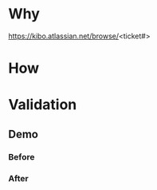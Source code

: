 # Why
https://kibo.atlassian.net/browse/<ticket#>

# How

# Validation

## Demo

### Before

### After